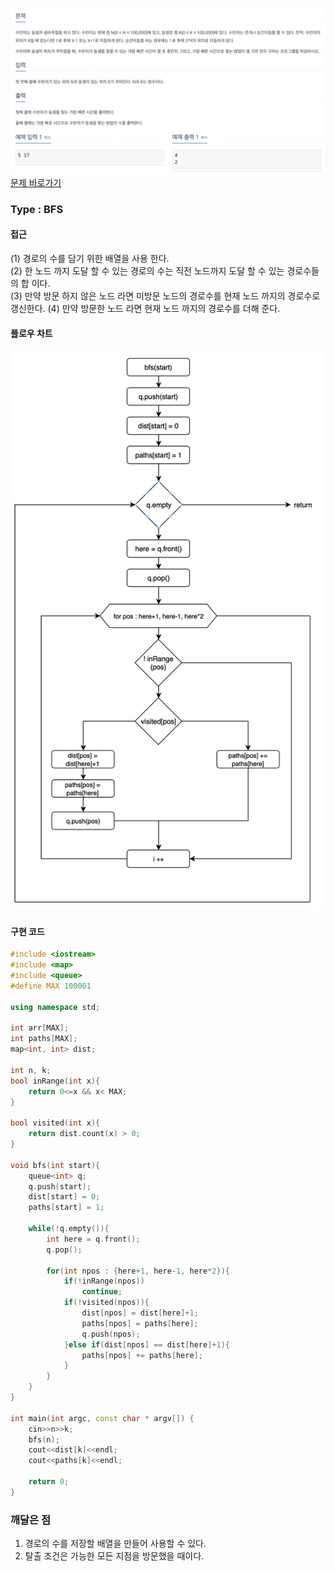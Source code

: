 ![Problem](https://raw.githubusercontent.com/seongjinkime/problem-solving/master/images/12851.png)
[문제 바로가기](https://www.acmicpc.net/problem/12851)
### Type : BFS

#### 접근
(1) 경로의 수를 담기 위한 배열을 사용 한다.  
(2) 한 노드 까지 도달 할 수 있는 경로의 수는 직전 노드까지 도달 할 수 있는 경로수들의 합 이다.  
(3) 만약 방문 하지 않은 노드 라면 미방문 노드의 경로수를 현재 노드 까지의 경로수로 갱신한다.
(4) 만약 방문한 노드 라면 현재 노드 까지의 경로수를 더해 준다.

#### 플로우 차트
![Problem](https://raw.githubusercontent.com/seongjinkime/problem-solving/master/images/12851_bfs.png)

#### 구현 코드



```cpp
#include <iostream>
#include <map>
#include <queue>
#define MAX 100001

using namespace std;

int arr[MAX];
int paths[MAX];
map<int, int> dist;

int n, k;
bool inRange(int x){
    return 0<=x && x< MAX;
}

bool visited(int x){
    return dist.count(x) > 0;
}

void bfs(int start){
    queue<int> q;
    q.push(start);
    dist[start] = 0;
    paths[start] = 1;

    while(!q.empty()){
        int here = q.front();
        q.pop();

        for(int npos : {here+1, here-1, here*2}){
            if(!inRange(npos))
                continue;
            if(!visited(npos)){
                dist[npos] = dist[here]+1;
                paths[npos] = paths[here];
                q.push(npos);
            }else if(dist[npos] == dist[here]+1){
                paths[npos] += paths[here];
            }
        }
    }
}

int main(int argc, const char * argv[]) {
    cin>>n>>k;
    bfs(n);
    cout<<dist[k]<<endl;
    cout<<paths[k]<<endl;

    return 0;
}


```

### 깨달은 점
1. 경로의 수를 저장할 배열을 만들어 사용할 수 있다.
2. 탈출 조건은 가능한 모든 지점을 방문했을 때이다.
